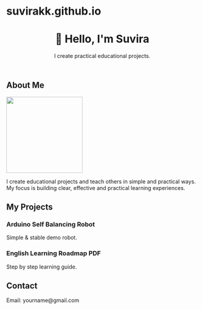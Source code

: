 # suvirakk.github.io
<!DOCTYPE html>
<html lang="en">
<head>
  <meta charset="UTF-8" />
  <title>Suvira | Portfolio</title>
  <link rel="stylesheet" href="style.css" />
</head>
<body>
  <header>
      <h1>👋 Hello, I'm <span class="name">Suvira</span></h1>
      <p class="tagline">I create practical educational projects.</p>
  </header>

  <section id="about">
      <h2>About Me</h2>
    <img src="/storage/emulated/0/DCIM/Confident.jpg" width="200">
    <p>I create educational projects and teach others in simple and practical ways. My focus is building clear, effective and practical learning experiences.</p>
  </section>

  <section id="projects">
      <h2>My Projects</h2>
      <div class="project-card">
          <h3>Arduino Self Balancing Robot</h3>
          <p>Simple & stable demo robot.</p>
      </div>
      <div class="project-card">
          <h3>English Learning Roadmap PDF</h3>
          <p>Step by step learning guide.</p>
      </div>
  </section>

  <section id="contact">
      <h2>Contact</h2>
      <p>Email: yourname@gmail.com</p>
  </section>
</body>
</html>
